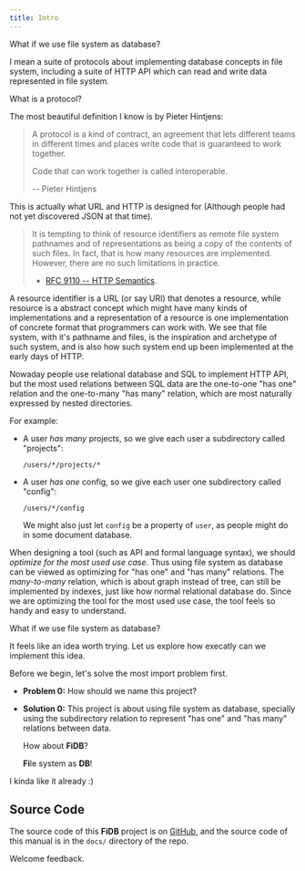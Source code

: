 ```yaml
---
title: Intro
---
```


What if we use file system as database?

I mean a suite of protocols about
implementing database concepts in file system,
including a suite of HTTP API which can
read and write data represented in file system.

What is a protocol?

The most beautiful definition I know is by Pieter Hintjens:

> A protocol is a kind of contract, an agreement that lets different
> teams in different times and places write code that is guaranteed to
> work together.
>
> Code that can work together is called interoperable.
>
> -- Pieter Hintjens

This is actually what URL and HTTP is designed for
(Although people had not yet discovered JSON at that time).

> It is tempting to think of resource identifiers as remote file
> system pathnames and of representations as being a copy of the
> contents of such files. In fact, that is how many resources are
> implemented. However, there are no such limitations in practice.
>
> - [RFC 9110 -- HTTP Semantics](https://www.rfc-editor.org/rfc/rfc9110.html).

A resource identifier is a URL (or say URI) that denotes a resource,
while resource is a abstract concept which might have many kinds of implementations
and a representation of a resource is one implementation of concrete format
that programmers can work with.
We see that file system,
with it's pathname and files,
is the inspiration and archetype of such system,
and is also how such system end up been implemented
at the early days of HTTP.

Nowaday people use relational database and SQL to implement HTTP API,
but the most used relations between SQL data
are the one-to-one "has one" relation
and the one-to-many "has many" relation,
which are most naturally expressed by nested directories.

For example:

- A user _has many_ projects,
  so we give each user a subdirectory called "projects":

  ```
  /users/*/projects/*
  ```

- A user _has one_ config,
  so we give each user one subdirectory called "config":

  ```
  /users/*/config
  ```

  We might also just let `config` be a property of `user`,
  as people might do in some document database.

When designing a tool (such as API and formal language syntax),
we should _optimize for the most used use case_.
Thus using file system as database can be viewed as
optimizing for "has one" and "has many" relations.
The _many-to-many_ relation, which is about graph instead of tree,
can still be implemented by indexes,
just like how normal relational database do.
Since we are optimizing the tool for the most used use case,
the tool feels so handy and easy to understand.

What if we use file system as database?

It feels like an idea worth trying.
Let us explore how execatly can we implement this idea.

Before we begin, let's solve the most import problem first.

- **Problem 0:** How should we name this project?

- **Solution 0:** This project is about using file system as database,
  specially using the subdirectory relation to represent
  "has one" and "has many" relations between data.

  How about **FiDB**?

  **Fi**le system as **DB**!

I kinda like it already :)

## Source Code

The source code of this **FiDB** project is on [GitHub](https://github.com/fidb-official/fidb), and the source code of this manual is in the `docs/` directory of the repo.

Welcome feedback.
